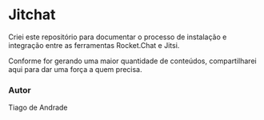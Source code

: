 # Jitchat

Criei este repositório para documentar o processo de instalação e integração entre as ferramentas Rocket.Chat e Jitsi.

Conforme for gerando uma maior quantidade de conteúdos, compartilharei aqui para dar uma força a quem precisa.


### Autor

Tiago de Andrade
